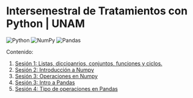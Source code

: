 # Intersemestral de Tratamientos con Python | UNAM
![Python](https://img.shields.io/badge/python-3670A0?style=for-the-badge&logo=python&logoColor=ffdd54)
![NumPy](https://img.shields.io/badge/numpy-%23013243.svg?style=for-the-badge&logo=numpy&logoColor=white)
![Pandas](https://img.shields.io/badge/pandas-%23150458.svg?style=for-the-badge&logo=pandas&logoColor=white)

Contenido:

1. <a href='Sesion-01/Sesion-01.ipynb'>Sesión 1: Listas, diccioanrios, conjuntos, funciones y ciclos.</a>
2. <a href='Sesion-02/Sesion-02.ipynb'>Sesión 2: Introducción a Numpy</a>
3. <a href='Sesion-03/Sesion-03.ipynb'>Sesión 3: Operaciones en Numpy</a>
4. <a href='Sesion-03/Sesion-03_2.ipynb'>Sesión 3: Intro a Pandas</a>
5. <a href='Sesion-04/Sesion-04.ipynb'>Sesión 4: Tipo de operaciones en Pandas</a>

